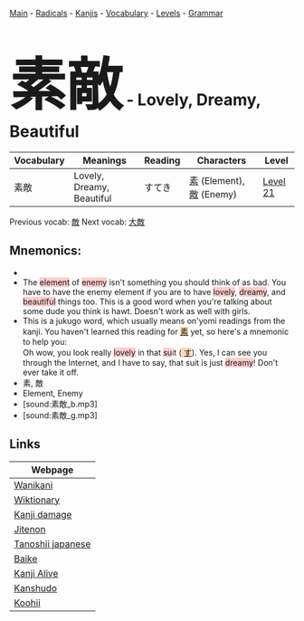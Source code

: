 <style> bigfont {font-size: 100px}</style>
[Main](../README.md) -
[Radicals](../radicals.md) -
[Kanjis](../kanjis.md) -
[Vocabulary](../vocabulary.md) -
[Levels](../levels.md) -
[Grammar](../grammar.md)
# <bigfont> 素敵</bigfont> - Lovely, Dreamy, Beautiful 

| Vocabulary | Meanings | Reading | Characters | Level |
| --- | --- | --- | --- | --- |
| 素敵 | Lovely, Dreamy, Beautiful | すてき |  [素](../kanjis/素.md) (Element), [敵](../kanjis/敵.md) (Enemy) | [Level 21](../levels/wk_level21.md) |

Previous vocab: [敵](敵.md) Next vocab: [大敵](大敵.md) 

## Mnemonics:

* 
* The <span style="background-color:#ffcccb"> element</span> of <span style="background-color:#ffcccb"> enemy</span> isn't something you should think of as bad. You have to have the enemy element if you are to have <span style="background-color:#ffcccb"> lovely</span>, <span style="background-color:#ffcccb"> dreamy</span>, and <span style="background-color:#ffcccb"> beautiful</span> things too. This is a good word when you're talking about some dude you think is hawt. Doesn't work as well with girls.
* This is a jukugo word, which usually means on'yomi readings from the kanji. You haven't learned this reading for <span style="background-color:#fed8b1"> [素](https://jisho.org/search/素)</span> yet, so here's a mnemonic to help you:<br />Oh wow, you look really <span style="background-color:#ffcccb"> lovely</span> in that <span style="background-color:#ffcccb"> su</span>it (<span style="background-color:#fed8b1"> [す](https://jisho.org/search/す)</span>). Yes, I can see you through the Internet, and I have to say, that suit is just <span style="background-color:#ffcccb"> dreamy</span>! Don't ever take it off.
* 素, 敵
* Element, Enemy
* [sound:素敵_b.mp3]
* [sound:素敵_g.mp3]


## Links 

| Webpage |
| --- |
| [Wanikani          ](https://www.wanikani.com/kanji/素敵) |
| [Wiktionary        ](https://en.wiktionary.org/wiki/素敵) |
| [Kanji damage      ](http://www.kanjidamage.com/kanji/search?utf8=✓&q=素敵) |
| [Jitenon           ](https://jitenon.com/kanji/素敵) |
| [Tanoshii japanese ](https://www.tanoshiijapanese.com/dictionary/kanji.cfm?k=素敵) |
| [Baike             ](https://baike.baidu.com/item/素敵) |
| [Kanji Alive       ](https://app.kanjialive.com/素敵) |
| [Kanshudo          ](https://www.kanshudo.com/searchmn?q=素敵) |
| [Koohii            ](https://kanji.koohii.com/study/kanji/素敵) |
